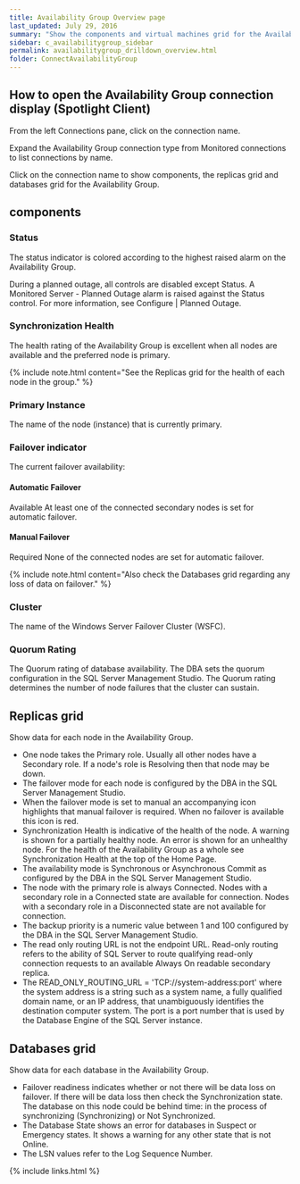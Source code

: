 ```yaml
---
title: Availability Group Overview page
last_updated: July 29, 2016
summary: "Show the components and virtual machines grid for the Availability Group connection."
sidebar: c_availabilitygroup_sidebar
permalink: availabilitygroup_drilldown_overview.html
folder: ConnectAvailabilityGroup
---
```


## How to open the Availability Group connection display (Spotlight Client)

From the left Connections pane, click on the connection name.

Expand the Availability Group connection type from Monitored connections to list connections by name.

Click on the connection name to show components, the replicas grid and databases grid for the Availability Group.


## components

### Status

The status indicator is colored according to the highest raised alarm on the Availability Group.

During a planned outage, all controls are disabled except Status. A Monitored Server - Planned Outage alarm is raised against the Status control. For more information, see Configure \| Planned Outage.

### Synchronization Health

The health rating of the Availability Group is excellent when all nodes are available and the preferred node is primary.

{% include note.html content="See the Replicas grid for the health of each node in the group." %}

### Primary Instance

The name of the node (instance) that is currently primary.

### Failover indicator

The current failover availability:

#### Automatic Failover

Available At least one of the connected secondary nodes is set for automatic failover.

#### Manual Failover

Required None of the connected nodes are set for automatic failover.

{% include note.html content="Also check the Databases grid regarding any loss of data on failover." %}

### Cluster

The name of the Windows Server Failover Cluster (WSFC).

### Quorum Rating

The Quorum rating of database availability. The DBA sets the quorum configuration in the SQL Server Management Studio. The Quorum rating determines the number of node failures that the cluster can sustain.


## Replicas grid

Show data for each node in the Availability Group.

* One node takes the Primary role. Usually all other nodes have a Secondary role. If a node's role is Resolving then that node may be down.
* The failover mode for each node is configured by the DBA in the SQL Server Management Studio.
* When the failover mode is set to manual an accompanying icon highlights that manual failover is required. When no failover is available this icon is red.
* Synchronization Health is indicative of the health of the node. A warning is shown for a partially healthy node. An error is shown for an unhealthy node. For the health of the Availability Group as a whole see Synchronization Health at the top of the Home Page.
* The availability mode is Synchronous or Asynchronous Commit as configured by the DBA in the SQL Server Management Studio.
* The node with the primary role is always Connected. Nodes with a secondary role in a Connected state are available for connection. Nodes with a secondary role in a Disconnected state are not available for connection.
* The backup priority is a numeric value between 1 and 100 configured by the DBA in the SQL Server Management Studio.
* The read only routing URL is not the endpoint URL. Read-only routing refers to the ability of SQL Server to route qualifying read-only connection requests to an available Always On readable secondary replica.
* The READ_ONLY_ROUTING_URL = 'TCP://system-address:port' where the system address is a string such as a system name, a fully qualified domain name, or an IP address, that unambiguously identifies the destination computer system. The port is a port number that is used by the Database Engine of the SQL Server instance.


## Databases grid

Show data for each database in the Availability Group.

* Failover readiness indicates whether or not there will be data loss on failover. If there will be data loss then check the Synchronization state. The database on this node could be behind time: in the process of synchronizing (Synchronizing) or Not Synchronized.
* The Database State shows an error for databases in Suspect or Emergency states. It shows a warning for any other state that is not Online.
* The LSN values refer to the Log Sequence Number.  



{% include links.html %}
